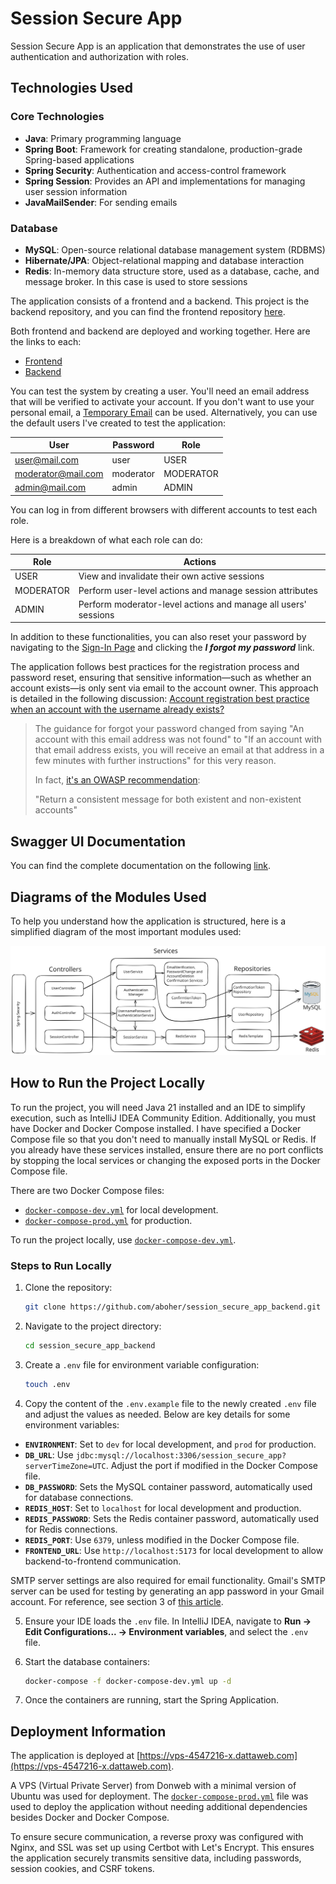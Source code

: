 # Session Secure App

Session Secure App is an application that demonstrates the use of user
authentication and authorization with roles.

## Technologies Used

### Core Technologies

- **Java**: Primary programming language
- **Spring Boot**: Framework for creating standalone, production-grade
  Spring-based applications
- **Spring Security**: Authentication and access-control framework
- **Spring Session**: Provides an API and implementations for managing user
  session information
- **JavaMailSender**: For sending emails

### Database

- **MySQL**: Open-source relational database management system (RDBMS)
- **Hibernate/JPA**: Object-relational mapping and database interaction
- **Redis**: In-memory data structure store, used as a database, cache, and
  message broker. In this case is used to store sessions

The application consists of a frontend and a backend. This project is the
backend repository, and you can find the frontend
repository [here](https://github.com/aboher/session_secure_app_frontend "Session Secure App Frontend").

Both frontend and backend are deployed and working together. Here are the links
to each:

- [Frontend](https://session-secure-app-frontend.pages.dev/)
- [Backend](https://vps-4547216-x.dattaweb.com)

You can test the system by creating a user. You'll need an email address that
will be verified to activate your account. If you don't want to use your
personal email, a [Temporary Email](https://temp-mail.org/) can be used.
Alternatively, you can use the default users I've created to test the
application:

| User               | Password  | Role      |
|--------------------|-----------|-----------|
| user@mail.com      | user      | USER      |
| moderator@mail.com | moderator | MODERATOR |
| admin@mail.com     | admin     | ADMIN     |

You can log in from different browsers with different accounts to test each
role.

Here is a breakdown of what each role can do:

| Role      | Actions                                                        |
|-----------|----------------------------------------------------------------|
| USER      | View and invalidate their own active sessions                  |
| MODERATOR | Perform user-level actions and manage session attributes       |
| ADMIN     | Perform moderator-level actions and manage all users' sessions |

In addition to these functionalities, you can also reset your password by
navigating to
the [Sign-In Page](https://session-secure-app-frontend.pages.dev/signin) and
clicking the **_I forgot my password_** link.

The application follows best practices for the registration process and password
reset, ensuring that sensitive information—such as whether an account exists—is
only sent via email to the account owner. This approach is detailed in the
following
discussion: [Account registration best practice when an account with the username already exists?](https://www.reddit.com/r/cybersecurity/comments/p37vnk/account_registration_best_practice_when_an/)

> The guidance for forgot your password changed from saying "An account with
> this email address was not found" to "If an account with that email address
> exists, you will receive an email at that address in a few minutes with
> further
> instructions" for this very reason.
>
> In fact,
> [it's an OWASP recommendation](https://cheatsheetseries.owasp.org/cheatsheets/Forgot_Password_Cheat_Sheet.html):
>
> "Return a consistent message for both existent and non-existent accounts"

## Swagger UI Documentation

You can find the complete documentation on the
following [link](https://vps-4547216-x.dattaweb.com/swagger-ui/index.html).

## Diagrams of the Modules Used

To help you understand how the application is structured, here is a simplified
diagram of the most important modules used:

![Simplified Project Structure Diagram](./assets/simplified_project_structure_diagram.svg)

## How to Run the Project Locally

To run the project, you will need Java 21 installed and an IDE to simplify
execution, such as IntelliJ IDEA Community Edition. Additionally, you must have
Docker and Docker Compose installed. I have specified a Docker Compose file so
that you don't need to manually install MySQL or Redis. If you already have
these services installed, ensure there are no port conflicts by stopping the
local services or changing the exposed ports in the Docker Compose file.

There are two Docker Compose files:

- [`docker-compose-dev.yml`](./docker-compose-dev.yml) for local development.
- [`docker-compose-prod.yml`](./docker-compose-prod.yml) for production.

To run the project locally,
use [`docker-compose-dev.yml`](./docker-compose-dev.yml).

### Steps to Run Locally

1. Clone the repository:
    ```bash
    git clone https://github.com/aboher/session_secure_app_backend.git
    ```

2. Navigate to the project directory:
    ```bash
    cd session_secure_app_backend
    ```

3. Create a `.env` file for environment variable configuration:
    ```bash
    touch .env
    ```

4. Copy the content of the `.env.example` file to the newly created `.env` file
   and adjust the values as needed. Below are key details for some environment
   variables:

- **`ENVIRONMENT`**: Set to `dev` for local development, and `prod` for
  production.
- **`DB_URL`**:
  Use `jdbc:mysql://localhost:3306/session_secure_app?serverTimeZone=UTC`.
  Adjust the port if modified in the Docker Compose file.
- **`DB_PASSWORD`**: Sets the MySQL container password, automatically used for
  database connections.
- **`REDIS_HOST`**: Set to `localhost` for local development and production.
- **`REDIS_PASSWORD`**: Sets the Redis container password, automatically used
  for Redis connections.
- **`REDIS_PORT`**: Use `6379`, unless modified in the Docker Compose file.
- **`FRONTEND_URL`**: Use `http://localhost:5173` for local development to allow
  backend-to-frontend communication.

SMTP server settings are also required for email functionality. Gmail's SMTP
server can be used for testing by generating an app password in your Gmail
account. For reference, see section 3
of [this article](https://deeppatel23.medium.com/user-registration-with-email-verification-in-java-and-spring-boot-699cb832ad2c).

5. Ensure your IDE loads the `.env` file. In IntelliJ IDEA, navigate to **Run →
   Edit Configurations... → Environment variables**, and select the `.env`
   file.

6. Start the database containers:
    ```bash
    docker-compose -f docker-compose-dev.yml up -d
    ```

7. Once the containers are running, start the Spring Application.

## Deployment Information

The application is deployed
at [https://vps-4547216-x.dattaweb.com](https://vps-4547216-x.dattaweb.com).

A VPS (Virtual Private Server) from Donweb with a minimal version of Ubuntu was
used for deployment. The [`docker-compose-prod.yml`](./docker-compose-prod.yml)
file was used to deploy the application without needing additional dependencies
besides Docker and Docker Compose.

To ensure secure communication, a reverse proxy was configured with Nginx, and
SSL was set up using Certbot with Let's Encrypt. This ensures the application
securely transmits sensitive data, including passwords, session cookies, and
CSRF tokens.
